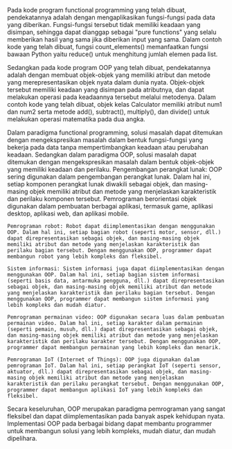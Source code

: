 Pada kode program functional programming yang telah dibuat, pendekatannya adalah dengan mengaplikasikan fungsi-fungsi pada data yang diberikan. Fungsi-fungsi tersebut tidak memiliki keadaan yang disimpan, sehingga dapat dianggap sebagai "pure functions" yang selalu memberikan hasil yang sama jika diberikan input yang sama. Dalam contoh kode yang telah dibuat, fungsi count_elements() memanfaatkan fungsi bawaan Python yaitu reduce() untuk menghitung jumlah elemen pada list.

Sedangkan pada kode program OOP yang telah dibuat, pendekatannya adalah dengan membuat objek-objek yang memiliki atribut dan metode yang merepresentasikan objek nyata dalam dunia nyata. Objek-objek tersebut memiliki keadaan yang disimpan pada atributnya, dan dapat melakukan operasi pada keadaannya tersebut melalui metodenya. Dalam contoh kode yang telah dibuat, objek kelas Calculator memiliki atribut num1 dan num2 serta metode add(), subtract(), multiply(), dan divide() untuk melakukan operasi matematika pada dua angka.

Dalam paradigma functional programming, solusi masalah dapat ditemukan dengan mengekspresikan masalah dalam bentuk fungsi-fungsi yang bekerja pada data tanpa mempertimbangkan keadaan atau perubahan keadaan. Sedangkan dalam paradigma OOP, solusi masalah dapat ditemukan dengan mengekspresikan masalah dalam bentuk objek-objek yang memiliki keadaan dan perilaku.
Pengembangan perangkat lunak: OOP sering digunakan dalam pengembangan perangkat lunak. Dalam hal ini, setiap komponen perangkat lunak diwakili sebagai objek, dan masing-masing objek memiliki atribut dan metode yang menjelaskan karakteristik dan perilaku komponen tersebut. Pemrograman berorientasi objek digunakan dalam pembuatan berbagai aplikasi, termasuk game, aplikasi desktop, aplikasi web, dan aplikasi mobile.

    Pemrograman robot: Robot dapat diimplementasikan dengan menggunakan OOP. Dalam hal ini, setiap bagian robot (seperti motor, sensor, dll.) dapat direpresentasikan sebagai objek, dan masing-masing objek memiliki atribut dan metode yang menjelaskan karakteristik dan perilaku bagian tersebut. Dengan menggunakan OOP, programmer dapat membangun robot yang lebih kompleks dan fleksibel.

    Sistem informasi: Sistem informasi juga dapat diimplementasikan dengan menggunakan OOP. Dalam hal ini, setiap bagian sistem informasi (seperti basis data, antarmuka pengguna, dll.) dapat direpresentasikan sebagai objek, dan masing-masing objek memiliki atribut dan metode yang menjelaskan karakteristik dan perilaku bagian tersebut. Dengan menggunakan OOP, programmer dapat membangun sistem informasi yang lebih kompleks dan mudah diatur.

    Pemrograman permainan video: OOP digunakan secara luas dalam pembuatan permainan video. Dalam hal ini, setiap karakter dalam permainan (seperti pemain, musuh, dll.) dapat direpresentasikan sebagai objek, dan masing-masing objek memiliki atribut dan metode yang menjelaskan karakteristik dan perilaku karakter tersebut. Dengan menggunakan OOP, programmer dapat membangun permainan yang lebih kompleks dan menarik.

    Pemrograman IoT (Internet of Things): OOP juga digunakan dalam pemrograman IoT. Dalam hal ini, setiap perangkat IoT (seperti sensor, aktuator, dll.) dapat direpresentasikan sebagai objek, dan masing-masing objek memiliki atribut dan metode yang menjelaskan karakteristik dan perilaku perangkat tersebut. Dengan menggunakan OOP, programmer dapat membangun aplikasi IoT yang lebih kompleks dan fleksibel.
       
Secara keseluruhan, OOP merupakan paradigma pemrograman yang sangat fleksibel dan dapat diimplementasikan pada banyak aspek kehidupan nyata. Implementasi OOP pada berbagai bidang dapat membantu programmer untuk membangun solusi yang lebih kompleks, mudah diatur, dan mudah dipelihara.
